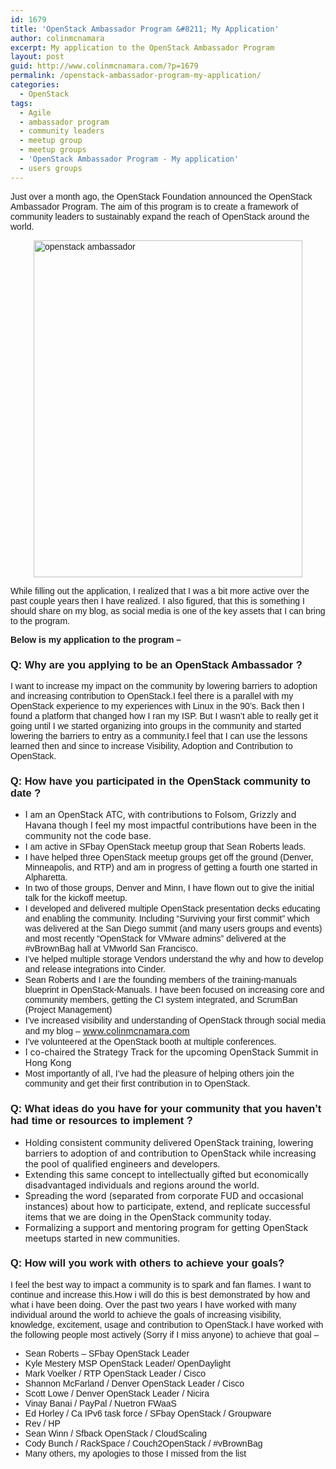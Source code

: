 ```yaml
---
id: 1679
title: 'OpenStack Ambassador Program &#8211; My Application'
author: colinmcnamara
excerpt: My application to the OpenStack Ambassador Program
layout: post
guid: http://www.colinmcnamara.com/?p=1679
permalink: /openstack-ambassador-program-my-application/
categories:
  - OpenStack
tags:
  - Agile
  - ambassador program
  - community leaders
  - meetup group
  - meetup groups
  - 'OpenStack Ambassador Program - My application'
  - users groups
---
```

<!--?xml version="1.0" encoding="UTF-8" standalone="no"?-->

<p style="font-family: Arial;">
  <span style="font-family: Arial;">Just over a month ago, the OpenStack Foundation announced the OpenStack Ambassador Program. The aim of this program is to create a framework of community leaders to sustainably expand the reach of OpenStack around the world.</span>
</p>

<p style="font-family: Arial;">
  <img style="display: block; margin-left: auto; margin-right: auto;" title="openstack-ambassador.png" alt="openstack ambassador" src="http://www.colinmcnamara.com/wp-content/uploads/2013/09/openstack-ambassador.png" width="430" height="539" border="0" />
</p>

<p style="font-family: Arial;">
  While filling out the application, I realized that I was a bit more active over the past couple years then I have realized. I also figured, that this is something I should share on my blog, as social media is one of the key assets that I can bring to the program.
</p>

<p style="font-family: Arial;">
  <span style="font-family: Arial;"><strong>Below is my application to the program &#8211;  </strong></span>
</p>

<h3 style="font-family: Arial;">
  Q: Why are you applying to be an OpenStack Ambassador ?
</h3>

<div style="font-family: Arial;">
  I want to increase my impact on the community by lowering barriers to adoption and increasing contribution to OpenStack.I feel there is a parallel with my OpenStack experience to my experiences with Linux in the 90&#8217;s. Back then I found a platform that changed how I ran my ISP. But I wasn&#8217;t able to really get it going until I we started organizing into groups in the community and started lowering the barriers to entry as a community.I feel that I can use the lessons learned then and since to increase Visibility, Adoption and Contribution to OpenStack.
</div>

<h3 style="font-family: Arial;">
  Q: How have you participated in the OpenStack community to date ?
</h3>

  * I am an OpenStack ATC, with contributions to Folsom, Grizzly and Havana though I feel my most impactful contributions have been in the community not the code base.
  * <span style="font-family: Arial;">I am active in SFbay OpenStack meetup group that Sean Roberts leads. </span>
  * <span style="font-family: Arial;">I have helped three OpenStack meetup groups get off the ground (Denver, Minneapolis, and RTP) and am in progress of getting a fourth one started in Alpharetta. </span>
  * <span style="font-family: Arial;">In two of those groups, Denver and Minn, I have flown out to give the initial talk for the kickoff meetup. </span>
  * <span style="font-family: Arial;">I developed and delivered multiple OpenStack presentation decks educating and enabling the community. Including &#8220;Surviving your first commit&#8221; which was delivered at the San Diego summit (and many users groups and events) and most recently &#8220;OpenStack for VMware admins&#8221; delivered at the #vBrownBag hall at VMworld San Francisco. </span>
  * <span style="font-family: Arial;">I&#8217;ve helped multiple storage Vendors understand the why and how to develop and release integrations into Cinder. </span>
  * <span style="font-family: Arial;">Sean Roberts and I are the founding members of the training-manuals blueprint in OpenStack-Manuals. I have been focused on increasing core and community members, getting the CI system integrated, and ScrumBan (Project Management) </span>
  * <span style="font-family: Arial;">I&#8217;ve increased visibility and understanding of OpenStack through social media and my blog &#8211; </span><a style="font-family: Arial;" href="http://www.colinmcnamara.com/">www.colinmcnamara.com</a>
  * <span style="font-family: Arial;">I&#8217;ve volunteered at the OpenStack booth at multiple conferences. </span>
  * I co-chaired the Strategy Track for the upcoming OpenStack Summit in Hong Kong
  * <span style="font-family: Arial;">Most importantly of all, I&#8217;ve had the pleasure of helping others join the community and get their first contribution in to OpenStack. </span><span style="font-family: Arial;"> </span>

<h3 style="font-family: Arial;">
  Q: What ideas do you have for your community that you haven&#8217;t had time or resources to implement ?
</h3>

<div style="font-family: Arial;">
</div>

  * Holding consistent community delivered OpenStack training, lowering barriers to adoption of and contribution to OpenStack while increasing the pool of qualified engineers and developers.
  * Extending this same concept to intellectually gifted but economically disadvantaged individuals and regions around the world.
  * Spreading the word (separated from corporate FUD and occasional instances) about how to participate, extend, and replicate successful items that we are doing in the OpenStack community today.
  * Formalizing a support and mentoring program for getting OpenStack meetups started in new communities.

<h3 style="font-family: Arial;">
  Q: How will you work with others to achieve your goals?
</h3>

<div style="font-family: Arial;">
</div>

<div style="font-family: Arial;">
  I feel the best way to impact a community is to spark and fan flames. I want to continue and increase this.How i will do this is best demonstrated by how and what i have been doing. Over the past two years I have worked with many individual around the world to achieve the goals of increasing visibility, knowledge, excitement, usage and contribution to OpenStack.I have worked with the following people most actively (Sorry if I miss anyone) to achieve that goal &#8211;
</div>

<div style="font-family: Arial;">
</div>

<div style="font-family: Arial;">
  <ul>
    <li>
      Sean Roberts &#8211; SFbay OpenStack Leader
    </li>
    <li>
      Kyle Mestery MSP OpenStack Leader/ OpenDaylight
    </li>
    <li>
      Mark Voelker / RTP OpenStack Leader / Cisco
    </li>
    <li>
      Shannon McFarland / Denver OpenStack Leader / Cisco
    </li>
    <li>
      Scott Lowe / Denver OpenStack Leader / Nicira
    </li>
    <li>
      Vinay Banai / PayPal / Nuetron FWaaS
    </li>
    <li>
      Ed Horley / Ca IPv6 task force / SFbay OpenStack / Groupware
    </li>
    <li>
      Rev / HP
    </li>
    <li>
      Sean Winn / Sfback OpenStack / CloudScaling
    </li>
    <li>
      Cody Bunch / RackSpace / Couch2OpenStack / #vBrownBag
    </li>
    <li>
      Many others, my apologies to those I missed from the list
    </li>
  </ul>
</div>